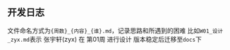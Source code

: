 开发日志
---

文件命名方式为`{周数}_{内容}_{谁}.md`，记录思路和所遇到的困难
比如`W01_设计_zyx.md`表示 张宇轩(zyx) 在 第01周 进行设计
版本稳定后迁移至`docs`下